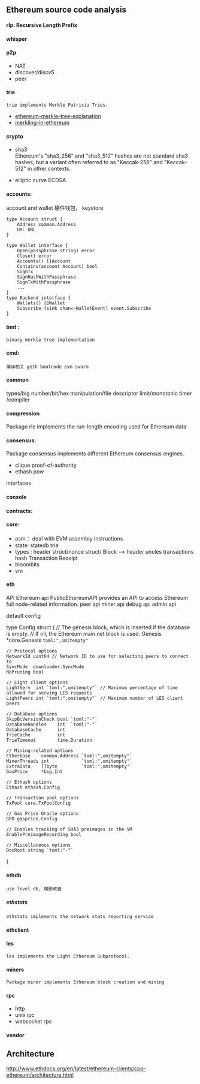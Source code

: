 ## Ethereum source code analysis

#### rlp: Recursive Length Prefix
#### whisper
#### p2p
- NAT
- discover/discv5
- peer
    
#### trie  

    trie implements Merkle Patricia Tries.

- [ethereum-merkle-tree-explanation](https://ethereum.stackexchange.com/questions/15288/ethereum-merkle-tree-explanation)
- [merkling-in-ethereum](https://blog.ethereum.org/2015/11/15/merkling-in-ethereum/)

#### crypto  
- sha3  
   Ethereum's "sha3_256" and "sha3_512" hashes are not standard sha3 hashes, but a variant often referred to as "Keccak-256" and "Keccak-512" in other contexts.

- elliptic curve  ECDSA

#### accounts: 
account and wallet 硬件钱包， keystore

```
type Account struct {
    Address common.Address
    URL URL
}
```
```
type Wallet interface {
    Open(passphrase string) error
    Close() error
    Accounts() []Account
    Contains(account Account) bool
    SignTx
    SignHashWithPassphrase
    SignTxWithPassphrase
    ...
}
type Backend interface {
    Wallets() []Wallet
    Subscribe (sink chan<-WalletEvent) event.Subscribe
}

```

#### bmt :   
    
    binary merkle tree implementation 

#### cmd:    
    
    编译相关 geth bootnode evm swarm

#### common 

types/big number/bit/hex manipulation/file descriptor limit/monotonic timer /compiler

#### compression

 Package rle implements the run-length encoding used for Ethereum data

#### consensus:

Package consensus implements different Ethereum consensus engines.
- clique proof-of-authority
- ethash pow 

interfaces

#### console

#### contracts:
    
#### core:
- asm： deal with EVM assembly  instructions
- state: statedb  trie
- types :   header struct/nonce struct/
            Block --> header uncles transactions hash
            Transaction
            Receipt   
- bloombits            
- vm
#### eth

API
Ethereum api
    PublicEthereumAPI provides an API to access Ethereum full node-related information.
peer api
miner api 
debug api
admin api

default config

type Config struct {
	// The genesis block, which is inserted if the database is empty.
	// If nil, the Ethereum main net block is used.
	Genesis *core.Genesis `toml:",omitempty"`

	// Protocol options
	NetworkId uint64 // Network ID to use for selecting peers to connect to
	SyncMode  downloader.SyncMode
	NoPruning bool

	// Light client options
	LightServ  int `toml:",omitempty"` // Maximum percentage of time allowed for serving LES requests
	LightPeers int `toml:",omitempty"` // Maximum number of LES client peers

	// Database options
	SkipBcVersionCheck bool `toml:"-"`
	DatabaseHandles    int  `toml:"-"`
	DatabaseCache      int
	TrieCache          int
	TrieTimeout        time.Duration

	// Mining-related options
	Etherbase    common.Address `toml:",omitempty"`
	MinerThreads int            `toml:",omitempty"`
	ExtraData    []byte         `toml:",omitempty"`
	GasPrice     *big.Int

	// Ethash options
	Ethash ethash.Config

	// Transaction pool options
	TxPool core.TxPoolConfig

	// Gas Price Oracle options
	GPO gasprice.Config

	// Enables tracking of SHA3 preimages in the VM
	EnablePreimageRecording bool

	// Miscellaneous options
	DocRoot string `toml:"-"`
}

#### ethdb

    use level db, 增删改查

##### ethstats

    ethstats implements the network stats reporting service

#### ethclient

#### les

    les implements the Light Ethereum Subprotocol.

#### miners

    Package miner implements Ethereum block creation and mining

#### rpc 
- http 
- unix ipc 
- websocket rpc 

#### vendor 
    
## Architecture
http://www.ethdocs.org/en/latest/ethereum-clients/cpp-ethereum/architecture.html